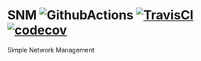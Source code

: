 # SNM ![GithubActions](https://github.com/Henawey/SNM/workflows/GithubActions/badge.svg) [![TravisCI](https://travis-ci.com/Henawey/SNM.svg?branch=master)](https://travis-ci.com/Henawey/SNM) [![codecov](https://codecov.io/gh/Henawey/SNM/branch/master/graph/badge.svg)](https://codecov.io/gh/Henawey/SNM)
<!-- [![CircleCI](https://circleci.com/gh/Henawey/SNM/tree/master.svg?style=shield)](https://circleci.com/gh/Henawey/SNM/tree/master)  -->
Simple Network Management

